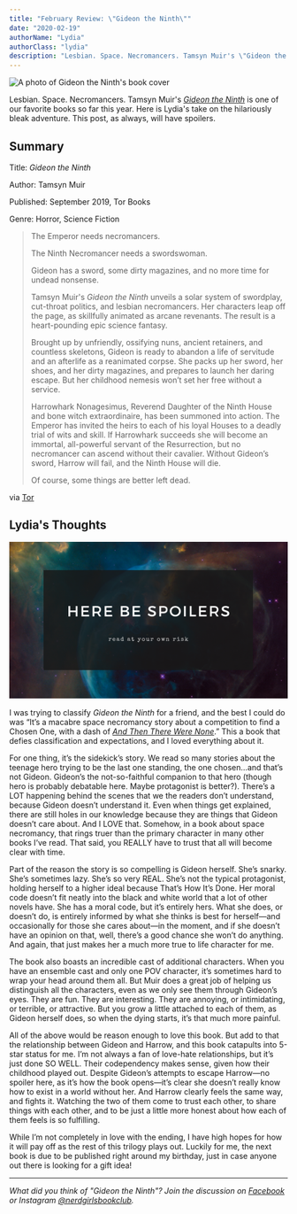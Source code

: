 ```yaml
---
title: "February Review: \"Gideon the Ninth\""
date: "2020-02-19"
authorName: "Lydia"
authorClass: "lydia"
description: "Lesbian. Space. Necromancers. Tamsyn Muir's \"Gideon the Ninth\" is one of our favorite books so far this year. Here is Lydia's take on the hilariously bleak adventure. This post, as always, will have spoilers."
---
```

![A photo of Gideon the Ninth's book cover](the-calculating-stars.png)

Lesbian. Space. Necromancers. Tamsyn Muir's *[Gideon the Ninth](https://www.goodreads.com/book/show/42036538-gideon-the-ninth)* is one of our favorite books so far this year. Here is Lydia's take on the hilariously bleak adventure. This post, as always, will have spoilers.

## Summary

Title: *Gideon the Ninth*

Author: Tamsyn Muir

Published: September 2019, Tor Books

Genre: Horror, Science Fiction

<blockquote class="utl-blockquote--lydia">
The Emperor needs necromancers.

The Ninth Necromancer needs a swordswoman.

Gideon has a sword, some dirty magazines, and no more time for undead nonsense.

Tamsyn Muir's *Gideon the Ninth* unveils a solar system of swordplay, cut-throat politics, and lesbian necromancers. Her characters leap off the page, as skillfully animated as arcane revenants. The result is a heart-pounding epic science fantasy.

Brought up by unfriendly, ossifying nuns, ancient retainers, and countless skeletons, Gideon is ready to abandon a life of servitude and an afterlife as a reanimated corpse. She packs up her sword, her shoes, and her dirty magazines, and prepares to launch her daring escape. But her childhood nemesis won’t set her free without a service.

Harrowhark Nonagesimus, Reverend Daughter of the Ninth House and bone witch extraordinaire, has been summoned into action. The Emperor has invited the heirs to each of his loyal Houses to a deadly trial of wits and skill. If Harrowhark succeeds she will become an immortal, all-powerful servant of the Resurrection, but no necromancer can ascend without their cavalier. Without Gideon’s sword, Harrow will fail, and the Ninth House will die.

Of course, some things are better left dead.
</blockquote>

<p class="image-caption" style="text-align: left;">via <a href="https://publishing.tor.com/gideontheninth-tamsynmuir/9781250313195/">Tor</a></p>

<h2 class="utl-color--lydia">Lydia's Thoughts</h2>

![Spoiler Warning](spoiler4.png)

I was trying to classify *Gideon the Ninth* for a friend, and the best I could do was “It’s a macabre space necromancy story about a competition to find a Chosen One, with a dash of <span class="utl-color--lydia">*[And Then There Were None](https://www.goodreads.com/book/show/16299.And_Then_There_Were_None)*</span>.” This a book that defies classification and expectations, and I loved everything about it.

For one thing, it’s the sidekick’s story. We read so many stories about the teenage hero trying to be the last one standing, the one chosen…and that’s not Gideon. Gideon’s the not-so-faithful companion to that hero (though hero is probably debatable here. Maybe protagonist is better?). There’s a LOT happening behind the scenes that we the readers don’t understand, because Gideon doesn’t understand it. Even when things get explained, there are still holes in our knowledge because they are things that Gideon doesn’t care about. And I LOVE that. Somehow, in a book about space necromancy, that rings truer than the primary character in many other books I’ve read. That said, you REALLY have to trust that all will become clear with time.

Part of the reason the story is so compelling is Gideon herself. She’s snarky. She’s sometimes lazy. She’s so very REAL. She’s not the typical protagonist, holding herself to a higher ideal because That’s How It’s Done. Her moral code doesn’t fit neatly into the black and white world that a lot of other novels have. She has a moral code, but it’s entirely hers. What she does, or doesn’t do, is entirely informed by what she thinks is best for herself—and occasionally for those she cares about—in the moment, and if she doesn’t have an opinion on that, well, there’s a good chance she won’t do anything. And again, that just makes her a much more true to life character for me.

The book also boasts an incredible cast of additional characters. When you have an ensemble cast and only one POV character, it’s sometimes hard to wrap your head around them all. But Muir does a great job of helping us distinguish all the characters, even as we only see them through Gideon’s eyes. They are fun. They are interesting. They are annoying, or intimidating, or terrible, or attractive. But you grow a little attached to each of them, as Gideon herself does, so when the dying starts, it’s that much more painful.

All of the above would be reason enough to love this book. But add to that the relationship between Gideon and Harrow, and this book catapults into 5-star status for me. I’m not always a fan of love-hate relationships, but it’s just done SO WELL. Their codependency makes sense, given how their childhood played out. Despite Gideon’s attempts to escape Harrow—no spoiler here, as it’s how the book opens—it’s clear she doesn’t really know how to exist in a world without her. And Harrow clearly feels the same way, and fights it. Watching the two of them come to trust each other, to share things with each other, and to be just a little more honest about how each of them feels is so fulfilling.

While I’m not completely in love with the ending, I have high hopes for how it will pay off as the rest of this trilogy plays out. Luckily for me, the next book is due to be published right around my birthday, just in case anyone out there is looking for a gift idea!

---

*What did you think of "Gideon the Ninth"? Join the discussion on [Facebook](https://www.facebook.com/groups/566114107531110/) or Instagram [@nerdgirlsbookclub](https://www.instagram.com/nerdgirlsbookclub/).*
